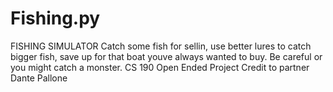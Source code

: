 # Fishing.py
FISHING SIMULATOR
Catch some fish for sellin, use better lures to catch bigger fish, save up for that boat youve always wanted to buy. Be careful or you might catch a monster.
CS 190 Open Ended Project
Credit to partner Dante Pallone
